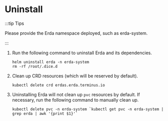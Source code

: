 # Uninstall

:::tip Tips

Please provide the Erda namespace deployed, such as erda-system.

:::

1. Run the following command to uninstall Erda and its dependencies.

   ```shell
   helm uninstall erda -n erda-system
   rm -rf /root/.dice.d
   ```

2. Clean up CRD resources (which will be reserved by default).

   ```shell
   kubectl delete crd erdas.erda.terminus.io
   ```

3. Uninstalling Erda will not clean up `pvc` resources by default. If necessary, run the following command to manually clean up.

   ```shell
   kubectl delete pvc -n erda-system `kubectl get pvc -n erda-system | grep erda | awk '{print $1}'`
   ```

